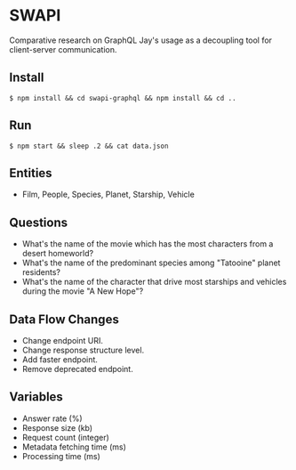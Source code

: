 # SWAPI

Comparative research on GraphQL Jay's usage as a decoupling tool for client-server communication.

## Install

```
$ npm install && cd swapi-graphql && npm install && cd ..
```

## Run

```
$ npm start && sleep .2 && cat data.json
```

## Entities

- Film, People, Species, Planet, Starship, Vehicle

## Questions

- What's the name of the movie which has the most characters from a desert homeworld?
- What's the name of the predominant species among "Tatooine" planet residents?
- What's the name of the character that drive most starships and vehicles during the movie "A New Hope"?

## Data Flow Changes

- Change endpoint URI.
- Change response structure level.
- Add faster endpoint.
- Remove deprecated endpoint.

## Variables

- Answer rate (%)
- Response size (kb)
- Request count (integer)
- Metadata fetching time (ms)
- Processing time (ms)
